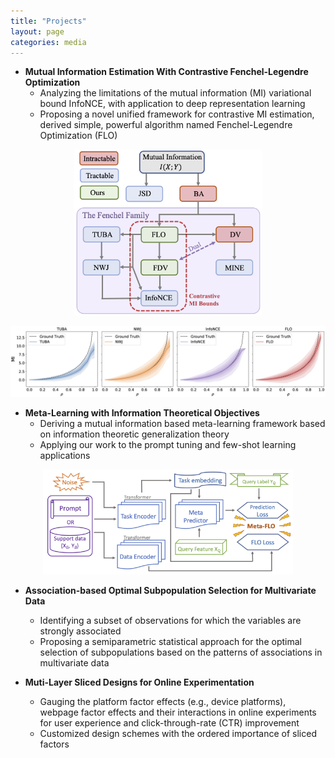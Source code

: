 ```yaml
---
title: "Projects"
layout: page
categories: media
---
```


* **Mutual Information Estimation With Contrastive Fenchel-Legendre Optimization**     
  * Analyzing the limitations of the mutual information (MI) variational bound InfoNCE, with application to deep representation learning 
  * Proposing a novel unified framework for contrastive MI estimation, derived simple, powerful algorithm named Fenchel-Legendre Optimization (FLO)
<center><p align="center"><img src="image/flo.png" width="300px"/></p></center> 
<p align="center"><img src="image/toy.png" width="800px"/></p> 
    
* **Meta-Learning with Information Theoretical Objectives**                                            
  * Deriving a mutual information based meta-learning framework based on information theoretic generalization theory
  * Applying our work to the prompt tuning and few-shot learning applications
<p align="center"><img src="image/metaflo.png" width="400px"/></p> 
  
* **Association-based Optimal Subpopulation Selection for Multivariate Data**             
  * Identifying a subset of observations for which the variables are strongly associated
  * Proposing a semiparametric statistical approach for the optimal selection of subpopulations based on the patterns of associations in multivariate data
  
* **Muti-Layer Sliced Designs for Online Experimentation**                                           
  * Gauging the platform factor effects (e.g., device platforms), webpage factor effects and their interactions in online experiments for user experience and click-through-rate (CTR) improvement
  * Customized design schemes with the ordered importance of sliced factors

